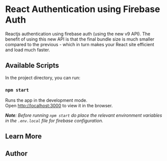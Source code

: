# React Authentication using Firebase Auth

Reactjs authentication using firebase auth (using the new v9 API). The benefit of using this new API is that the final bundle size is much smaller compared to the previous - which in turn makes your React site efficient and load much faster.

## Available Scripts

In the project directory, you can run:

### `npm start`

Runs the app in the development mode.\
Open [http://localhost:3000](http://localhost:3000) to view it in the browser.

_**Note**: Before running `npm start` do place the relevant environment variables in the `.env.local` file for firebase configuration._

## Learn More

## Author
